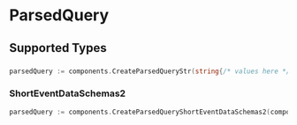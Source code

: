 # ParsedQuery


## Supported Types

### 

```go
parsedQuery := components.CreateParsedQueryStr(string{/* values here */})
```

### ShortEventDataSchemas2

```go
parsedQuery := components.CreateParsedQueryShortEventDataSchemas2(components.ShortEventDataSchemas2{/* values here */})
```

